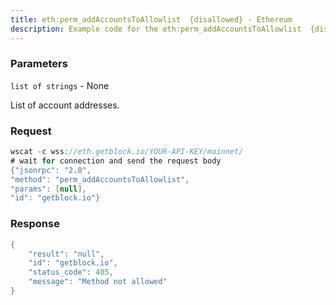 ```yaml
---
title: eth:perm_addAccountsToAllowlist  {disallowed} - Ethereum
description: Example code for the eth:perm_addAccountsToAllowlist  {disallowed} ws method. Сomplete guide on how to use eth:perm_addAccountsToAllowlist  {disallowed} ws in GetBlock.io Web3 documentation.
---
```


### Parameters


`list of strings` - None

List of account addresses.

### Request

``` java
wscat -c wss://eth.getblock.io/YOUR-API-KEY/mainnet/ 
# wait for connection and send the request body 
{"jsonrpc": "2.0",
"method": "perm_addAccountsToAllowlist",
"params": [null],
"id": "getblock.io"}
```

###  Response

``` java
{
    "result": "null",
    "id": "getblock.io",
    "status_code": 405,
    "message": "Method not allowed"
}
```

